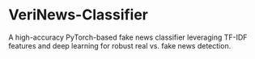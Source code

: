# VeriNews-Classifier
A high-accuracy PyTorch-based fake news classifier leveraging TF-IDF features and deep learning for robust real vs. fake news detection.
